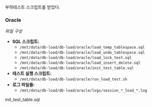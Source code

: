 부하테스트 스크립트를 받았다.

### Oracle
*파일 구성*
- **SQL 스크립트:**
    - `/mnt/data/db-load/db-load/oracle/load_temp_tablespace.sql`
    - `/mnt/data/db-load/db-load/oracle/load_undo_tablespace.sql`
    - `/mnt/data/db-load/db-load/oracle/load_lock_test.sql`
    - `/mnt/data/db-load/db-load/oracle/load_insert_delete.sql`
    - `/mnt/data/db-load/db-load/oracle/init_test_table.sql`
- **테스트 실행 스크립트:**
    - `/mnt/data/db-load/db-load/oracle/run_load_test.sh`
- **로그 파일들:**
    - `/mnt/data/db-load/db-load/oracle/logs/session_*_load_*.log`

init_test_table.sql
